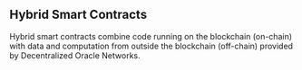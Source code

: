 ## Hybrid Smart Contracts

Hybrid smart contracts combine code running on the blockchain (on-chain) with data and computation from outside the blockchain (off-chain) provided by Decentralized Oracle Networks.

